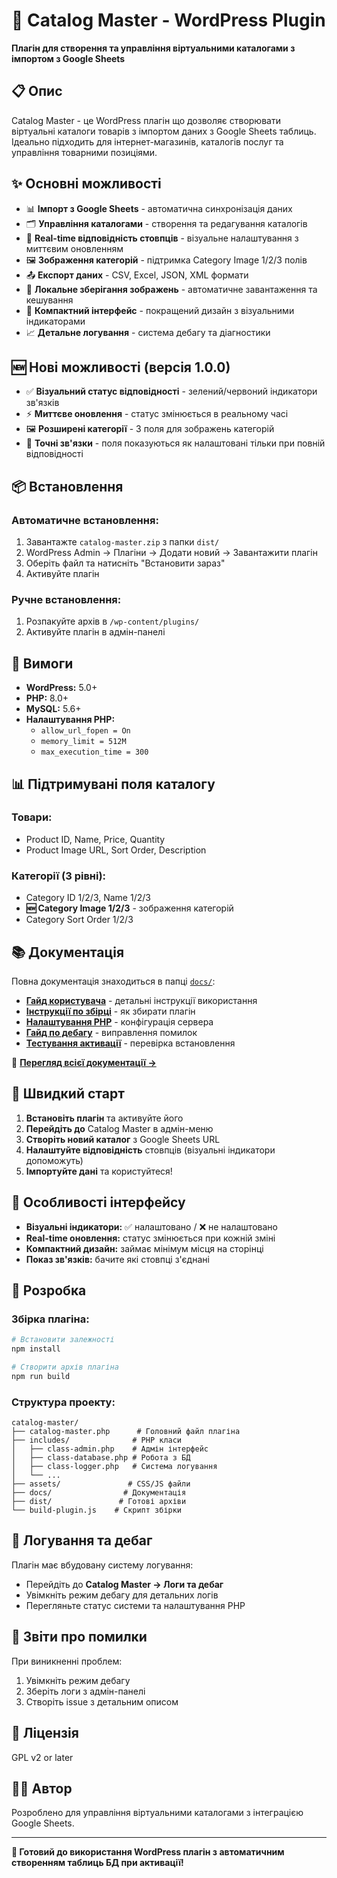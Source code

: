 # 🚀 Catalog Master - WordPress Plugin

**Плагін для створення та управління віртуальними каталогами з імпортом з Google Sheets**

## 📋 Опис

Catalog Master - це WordPress плагін що дозволяє створювати віртуальні каталоги товарів з імпортом даних з Google Sheets таблиць. Ідеально підходить для інтернет-магазинів, каталогів послуг та управління товарними позиціями.

## ✨ Основні можливості

- 📊 **Імпорт з Google Sheets** - автоматична синхронізація даних
- 🗂️ **Управління каталогами** - створення та редагування каталогів
- 🔄 **Real-time відповідність стовпців** - візуальне налаштування з миттєвим оновленням
- 🖼️ **Зображення категорій** - підтримка Category Image 1/2/3 полів
- 📤 **Експорт даних** - CSV, Excel, JSON, XML формати
- 💾 **Локальне зберігання зображень** - автоматичне завантаження та кешування
- 🎨 **Компактний інтерфейс** - покращений дизайн з візуальними індикаторами
- 📈 **Детальне логування** - система дебагу та діагностики

## 🆕 Нові можливості (версія 1.0.0)

- ✅ **Візуальний статус відповідності** - зелений/червоний індикатори зв'язків
- ⚡ **Миттєве оновлення** - статус змінюється в реальному часі
- 🖼️ **Розширені категорії** - 3 поля для зображень категорій
- 🎯 **Точні зв'язки** - поля показуються як налаштовані тільки при повній відповідності

## 📦 Встановлення

### Автоматичне встановлення:
1. Завантажте `catalog-master.zip` з папки `dist/`
2. WordPress Admin → Плагіни → Додати новий → Завантажити плагін
3. Оберіть файл та натисніть "Встановити зараз"
4. Активуйте плагін

### Ручне встановлення:
1. Розпакуйте архів в `/wp-content/plugins/`
2. Активуйте плагін в адмін-панелі

## 🔧 Вимоги

- **WordPress:** 5.0+
- **PHP:** 8.0+
- **MySQL:** 5.6+
- **Налаштування PHP:**
  - `allow_url_fopen = On`
  - `memory_limit = 512M`
  - `max_execution_time = 300`

## 📊 Підтримувані поля каталогу

### Товари:
- Product ID, Name, Price, Quantity
- Product Image URL, Sort Order, Description

### Категорії (3 рівні):
- Category ID 1/2/3, Name 1/2/3
- **🆕 Category Image 1/2/3** - зображення категорій
- Category Sort Order 1/2/3

## 📚 Документація

Повна документація знаходиться в папці [`docs/`](docs/):

- **[Гайд користувача](docs/USER_GUIDE.md)** - детальні інструкції використання
- **[Інструкції по збірці](docs/BUILD_INSTRUCTIONS.md)** - як збирати плагін
- **[Налаштування PHP](docs/PHP_CONFIG_GUIDE.md)** - конфігурація сервера
- **[Гайд по дебагу](docs/DEBUG_GUIDE.md)** - виправлення помилок
- **[Тестування активації](docs/ACTIVATION_TEST.md)** - перевірка встановлення

📖 **[Перегляд всієї документації →](docs/README.md)**

## 🚀 Швидкий старт

1. **Встановіть плагін** та активуйте його
2. **Перейдіть до** Catalog Master в адмін-меню
3. **Створіть новий каталог** з Google Sheets URL
4. **Налаштуйте відповідність** стовпців (візуальні індикатори допоможуть)
5. **Імпортуйте дані** та користуйтеся!

## 🎨 Особливості інтерфейсу

- **Візуальні індикатори:** ✅ налаштовано / ❌ не налаштовано
- **Real-time оновлення:** статус змінюється при кожній зміні
- **Компактний дизайн:** займає мінімум місця на сторінці
- **Показ зв'язків:** бачите які стовпці з'єднані

## 🔧 Розробка

### Збірка плагіна:
```bash
# Встановити залежності
npm install

# Створити архів плагіна
npm run build
```

### Структура проекту:
```
catalog-master/
├── catalog-master.php      # Головний файл плагіна
├── includes/              # PHP класи
│   ├── class-admin.php    # Адмін інтерфейс
│   ├── class-database.php # Робота з БД
│   ├── class-logger.php   # Система логування
│   └── ...
├── assets/               # CSS/JS файли
├── docs/                # Документація
├── dist/               # Готові архіви
└── build-plugin.js    # Скрипт збірки
```

## 📝 Логування та дебаг

Плагін має вбудовану систему логування:
- Перейдіть до **Catalog Master → Логи та дебаг**
- Увімкніть режим дебагу для детальних логів
- Перегляньте статус системи та налаштування PHP

## 🐛 Звіти про помилки

При виникненні проблем:
1. Увімкніть режим дебагу
2. Зберіть логи з адмін-панелі
3. Створіть issue з детальним описом

## 📄 Ліцензія

GPL v2 or later

## 👨‍💻 Автор

Розроблено для управління віртуальними каталогами з інтеграцією Google Sheets.

---

**🎯 Готовий до використання WordPress плагін з автоматичним створенням таблиць БД при активації!** 